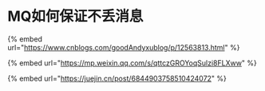 # MQ如何保证不丢消息

{% embed url="https://www.cnblogs.com/goodAndyxublog/p/12563813.html" %}

{% embed url="https://mp.weixin.qq.com/s/qttczGROYoqSulzi8FLXww" %}

{% embed url="https://juejin.cn/post/6844903758510424072" %}
